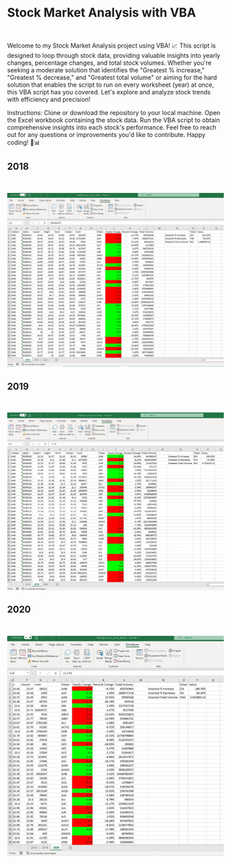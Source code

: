 # Stock Market Analysis with VBA
<br/>

Welcome to my Stock Market Analysis project using VBA! 📈 This script is designed to loop through stock data, providing valuable insights into yearly changes, percentage changes, and total stock volumes. Whether you're seeking a moderate solution that identifies the "Greatest % increase," "Greatest % decrease," and "Greatest total volume" or aiming for the hard solution that enables the script to run on every worksheet (year) at once, this VBA script has you covered. Let's explore and analyze stock trends with efficiency and precision!

Instructions:
Clone or download the repository to your local machine.
Open the Excel workbook containing the stock data.
Run the VBA script to obtain comprehensive insights into each stock's performance.
Feel free to reach out for any questions or improvements you'd like to contribute. Happy coding! 🚀📊

## 2018
<br/>

![](https://github.com/TraceyGeneau/VBA-Challenge/blob/main/Multiyear%202018.jpg)

## 2019
<br/>

![](https://github.com/TraceyGeneau/VBA-Challenge/blob/main/Multiyear%202019.jpg)

## 2020
<br/>

![](https://github.com/TraceyGeneau/VBA-Challenge/blob/main/Multiyear%202020.jpg)
